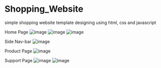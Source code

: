 # Shopping_Website
simple shopping website template designing using html, css and javascript

Home Page
![image](https://user-images.githubusercontent.com/67374046/163393952-8a0cd734-8ad8-4e8a-938b-0773c6996e44.png)
![image](https://user-images.githubusercontent.com/67374046/163394061-7cb0196f-bf46-4558-a0bc-5c62b30d2e23.png)
![image](https://user-images.githubusercontent.com/67374046/163394119-a43c00e5-4364-4a09-9173-bbd7cf793c93.png)


Side Nav-bar
![image](https://user-images.githubusercontent.com/67374046/163393657-a3ce8f7e-0b8d-4df5-84cf-8fc326e660a3.png)

Product Page
![image](https://user-images.githubusercontent.com/67374046/163394218-043bb287-3874-4dd3-a4c6-5625a46fc9f2.png)

Support Page
![image](https://user-images.githubusercontent.com/67374046/163394329-3d265997-f97b-4b4c-b353-76c4d83e63df.png)
![image](https://user-images.githubusercontent.com/67374046/163394398-6ee178fb-746d-4f55-a241-cf72e4afe3cf.png)
